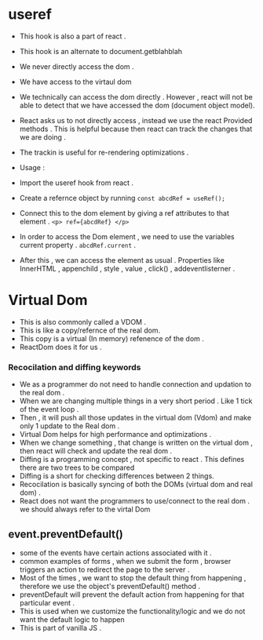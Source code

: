 # useref

- This hook is also a part of react .
- This hook is an alternate to document.getblahblah
- We never directly access the dom .
- We have access to the virtaul dom
- We technically can access the dom directly . However , react will not be able to detect that we have accessed the dom (document object model).
- React asks us to not directly access , instead we use the react Provided methods . This is helpful because then react can track the changes that we are doing .
- The trackin is useful for re-rendering optimizations .

- Usage :

- Import the useref hook from react .
- Create a refernce object by running `const abcdRef = useRef();`
- Connect this to the dom element by giving a ref attributes to that element .
  `<p> ref={abcdRef} </p>`
- In order to access the Dom element , we need to use the variables current property . `abcdRef.current` .
- After this , we can access the element as usual . Properties like InnerHTML , appenchild , style , value , click() , addeventlisterner .

# Virtual Dom

- This is also commonly called a VDOM .
- This is like a copy/refernce of the real dom.
- This copy is a virtual (In memory) refenence of the dom .
- ReactDom does it for us .

### Recocilation and diffing keywords

- We as a programmer do not need to handle connection and updation to the real dom .
- When we are changing multiple things in a very short period . Like 1 tick of the event loop .
- Then , it will push all those updates in the virtual dom (Vdom) and make only 1 update to the Real dom .
- Virtual Dom helps for high performance and optimizations .
- When we change something , that change is written on the virtual dom , then react will check and update the real dom .
- Diffing is a programming concept , not specific to react . This defines there are two trees to be compared
- Diffing is a short for checking differences between 2 things.
- Recocilation is basically syncing of both the DOMs (virtual dom and real dom) .
- React does not want the programmers to use/connect to the real dom . we should always refer to the virtal Dom

## event.preventDefault()

- some of the events have certain actions associated with it .
- common examples of forms , when we submit the form , browser triggers an action to redirect the page to the server .
- Most of the times , we want to stop the default thing from happening , therefore we use the object's preventDefault() method .
- preventDefault will prevent the default action from happening for that particular event .
- This is used when we customize the functionality/logic and we do not want the default logic to happen
- This is part of vanilla JS .
